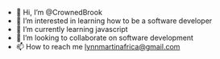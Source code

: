 - 👋 Hi, I’m @CrownedBrook
- 👀 I’m interested in learning how to be a software developer
- 🌱 I’m currently learning javascript
- 💞️ I’m looking to collaborate on software development
- 📫 How to reach me lynnmartinafrica@gmail.com

<!---
CrownedBrook/CrownedBrook is a ✨ special ✨ repository because its `README.md` (this file) appears on your GitHub profile.
You can click the Preview link to take a look at your changes.
--->
